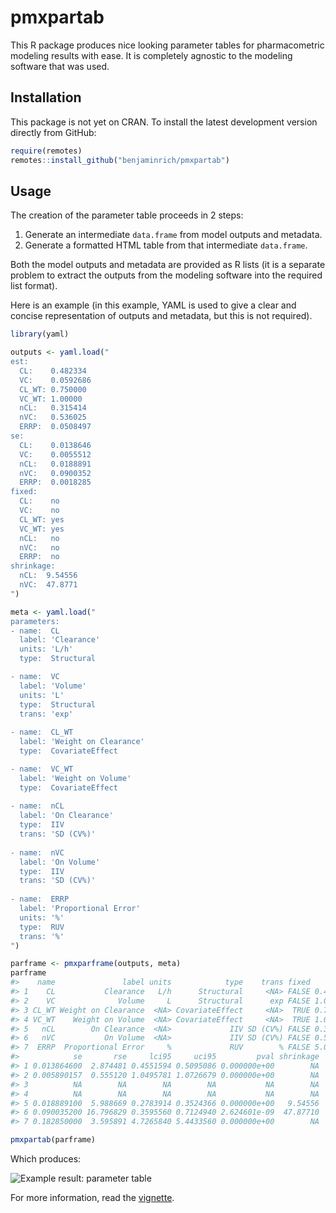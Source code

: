 
<!-- README.md is generated from README.Rmd. Please edit that file -->

# pmxpartab

<!-- badges: start -->
<!-- [![experimental](https://badges.github.io/stability-badges/dist/experimental.svg)](http://github.com/badges/stability-badges) -->
<!-- badges: end -->

This R package produces nice looking parameter tables for pharmacometric
modeling results with ease. It is completely agnostic to the modeling
software that was used.

## Installation

This package is not yet on CRAN. To install the latest development
version directly from GitHub:

``` r
require(remotes)
remotes::install_github("benjaminrich/pmxpartab")
```

## Usage

The creation of the parameter table proceeds in 2 steps:

1.  Generate an intermediate `data.frame` from model outputs and
    metadata.
2.  Generate a formatted HTML table from that intermediate `data.frame`.

Both the model outputs and metadata are provided as R lists (it is a
separate problem to extract the outputs from the modeling software into
the required list format).

Here is an example (in this example, YAML is used to give a clear and
concise representation of outputs and metadata, but this is not
required).

``` r
library(yaml)

outputs <- yaml.load("
est:
  CL:    0.482334
  VC:    0.0592686
  CL_WT: 0.750000
  VC_WT: 1.00000
  nCL:   0.315414
  nVC:   0.536025
  ERRP:  0.0508497
se:
  CL:    0.0138646
  VC:    0.0055512
  nCL:   0.0188891
  nVC:   0.0900352
  ERRP:  0.0018285
fixed:
  CL:    no
  VC:    no
  CL_WT: yes
  VC_WT: yes
  nCL:   no
  nVC:   no
  ERRP:  no
shrinkage:
  nCL:  9.54556
  nVC:  47.8771
")

meta <- yaml.load("
parameters:
- name:  CL
  label: 'Clearance'
  units: 'L/h'
  type:  Structural

- name:  VC
  label: 'Volume'
  units: 'L'
  type:  Structural
  trans: 'exp'
  
- name:  CL_WT
  label: 'Weight on Clearance'
  type:  CovariateEffect

- name:  VC_WT
  label: 'Weight on Volume'
  type:  CovariateEffect
  
- name:  nCL
  label: 'On Clearance'
  type:  IIV
  trans: 'SD (CV%)'
  
- name:  nVC
  label: 'On Volume'
  type:  IIV
  trans: 'SD (CV%)'
  
- name:  ERRP
  label: 'Proportional Error'
  units: '%'
  type:  RUV
  trans: '%'
")

parframe <- pmxparframe(outputs, meta)
parframe
#>    name               label units            type    trans fixed      est
#> 1    CL           Clearance   L/h      Structural     <NA> FALSE 0.482334
#> 2    VC              Volume     L      Structural      exp FALSE 1.061060
#> 3 CL_WT Weight on Clearance  <NA> CovariateEffect     <NA>  TRUE 0.750000
#> 4 VC_WT    Weight on Volume  <NA> CovariateEffect     <NA>  TRUE 1.000000
#> 5   nCL        On Clearance  <NA>             IIV SD (CV%) FALSE 0.315414
#> 6   nVC           On Volume  <NA>             IIV SD (CV%) FALSE 0.536025
#> 7  ERRP  Proportional Error     %             RUV        % FALSE 5.084970
#>            se       rse     lci95     uci95         pval shrinkage
#> 1 0.013864600  2.874481 0.4551594 0.5095086 0.000000e+00        NA
#> 2 0.005890157  0.555120 1.0495781 1.0726679 0.000000e+00        NA
#> 3          NA        NA        NA        NA           NA        NA
#> 4          NA        NA        NA        NA           NA        NA
#> 5 0.018889100  5.988669 0.2783914 0.3524366 0.000000e+00   9.54556
#> 6 0.090035200 16.796829 0.3595560 0.7124940 2.624601e-09  47.87710
#> 7 0.182850000  3.595891 4.7265840 5.4433560 0.000000e+00        NA
```

``` r
pmxpartab(parframe)
```

Which produces:

![Example result: parameter
table](tools/readme/pmxpartab-example-output.png)

For more information, read the
[vignette](https://benjaminrich.github.io/pmxpartab/vignettes/pmxpartab-vignette.html).
